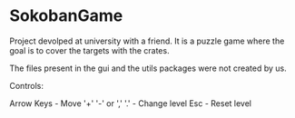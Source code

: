 # SokobanGame
Project devolped at university with a friend. It is a puzzle game where the goal is to cover the targets with the crates.

The files present in the gui and the utils packages were not created by us.

Controls:

Arrow Keys - Move
'+' '-' or ',' '.' - Change level
Esc - Reset level